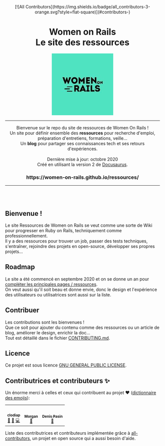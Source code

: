 <div align="center">
<!-- ALL-CONTRIBUTORS-BADGE:START - Do not remove or modify this section -->
[![All Contributors](https://img.shields.io/badge/all_contributors-3-orange.svg?style=flat-square)](#contributors-)
<!-- ALL-CONTRIBUTORS-BADGE:END -->
  <h1>
    <span>Women on Rails</span><br/>
    <span>Le site des ressources</span>
  </h1>

  <img src="website/static/img/favicon.ico">
  
  ---

  Bienvenue sur le repo du site de ressources de Women On Rails !<br/>
  Un site pour définir ensemble des **ressources** pour recherche d'emploi, préparation d'entretiens, formations, veille...<br>
  Un **blog** pour partager ses connaissances tech et ses retours d'expériences.</br><br/>
  Dernière mise à jour: octobre 2020<br/>
  Créé en utilisant la version 2 de [Docusaurus](https://docusaurus.io/).<br/>
  
  <h3>https://women-on-rails.github.io/ressources/</h3>

  ---
</div><br/><br/>

## Bienvenue !
Le site Ressources de Women on Rails se veut comme une sorte de Wiki pour progresser en Ruby on Rails, techniquement comme professionnellement.<br/>
Il y a des ressources pour trouver un job, passer des tests techniques, s'entraîner, rejoindre des projets en open-source, développer ses propres projets...<br/>

## Roadmap
Le site a été commencé en septembre 2020 et on se donne un an pour [compléter les principales pages / ressources](https://github.com/women-on-rails/ressources/projects?query=is%3Aopen+sort%3Aname-asc).<br/>
On veut aussi qu'il soit beau et donne envie, donc le design et l'expérience des utilisateurs ou utilisatrices sont aussi sur la liste.

## Contribuer
Les contributions sont les bienvenues !<br/>
Que ce soit pour ajouter du contenu comme des ressources ou un article de blog, améliorer le design, enrichir la doc...<br/>
Tout est détaillé dans le fichier [CONTRIBUTING.md](https://github.com/women-on-rails/ressources/blob/master/CONTRIBUTING.md).

## Licence
Ce projet est sous licence [GNU GENERAL PUBLIC LICENSE](https://github.com/women-on-rails/ressources/blob/master/LICENSE).

## Contributrices et contributeurs ✨

Un énorme merci à celles et ceux qui contribuent au projet ❤️ ([dictionnaire des emojis](https://allcontributors.org/docs/en/emoji-key)):

<!-- ALL-CONTRIBUTORS-LIST:START - Do not remove or modify this section -->
<!-- prettier-ignore-start -->
<!-- markdownlint-disable -->
<table>
  <tr>
    <td align="center"><a href="https://github.com/clodiap"><img src="https://avatars0.githubusercontent.com/u/38593370?v=4" width="100px;" alt=""/><br /><sub><b>clodiap</b></sub></a><br /><a href="https://github.com/women-on-rails/ressources/issues?q=author%3Aclodiap" title="Bug reports">🐛</a> <a href="https://github.com/women-on-rails/ressources/pulls?q=is%3Apr+reviewed-by%3Aclodiap" title="Reviewed Pull Requests">👀</a> <a href="https://github.com/women-on-rails/ressources/commits?author=clodiap" title="Code">💻</a></td>
    <td align="center"><a href="https://github.com/morganbonhomme"><img src="https://avatars3.githubusercontent.com/u/62025173?v=4" width="100px;" alt=""/><br /><sub><b>Morgan</b></sub></a><br /><a href="https://github.com/women-on-rails/ressources/issues?q=author%3Amorganbonhomme" title="Bug reports">🐛</a></td>
    <td align="center"><a href="https://github.com/zaratan"><img src="https://avatars3.githubusercontent.com/u/3338913?v=4" width="100px;" alt=""/><br /><sub><b>Denis <Zaratan> Pasin</b></sub></a><br /><a href="https://github.com/women-on-rails/ressources/pulls?q=is%3Apr+reviewed-by%3Azaratan" title="Reviewed Pull Requests">👀</a></td>
  </tr>
</table>

<!-- markdownlint-enable -->
<!-- prettier-ignore-end -->
<!-- ALL-CONTRIBUTORS-LIST:END -->

Liste des contributrices et contributeurs implémentée grâce à [all-contributors](https://github.com/all-contributors/all-contributors), un projet en open source qui a aussi besoin d'aide.
